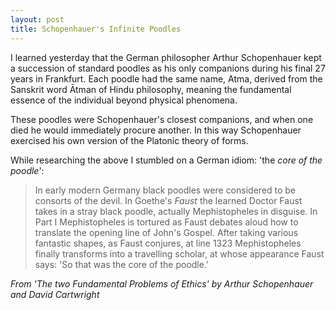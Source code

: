 ```yaml
---
layout: post
title: Schopenhauer's Infinite Poodles
---
```

I learned yesterday that the German philosopher Arthur Schopenhauer kept a succession of standard poodles as his only companions during his final 27 years in Frankfurt. Each poodle had the same name, Atma, derived from the Sanskrit word Ātman of Hindu philosophy, meaning the fundamental essence of the individual beyond physical phenomena.

These poodles were Schopenhauer's closest companions, and when one died he would immediately procure another. In this way Schopenhauer exercised his own version of the Platonic theory of forms.

While researching the above I stumbled on a German idiom: 'the _core of the poodle_':  

>In early modern Germany black poodles were considered to be consorts of the devil. In Goethe's _Faust_ the learned Doctor Faust takes in a stray black poodle, actually Mephistopheles in disguise. In Part I Mephistopheles is tortured as Faust debates aloud how to translate the opening line of John's Gospel. After taking various fantastic shapes, as Faust conjures, at line 1323 Mephistopheles finally transforms into a travelling scholar, at whose appearance Faust says: 'So that was the core of the poodle.'

_From 'The two Fundamental Problems of Ethics' by Arthur Schopenhauer and David Cartwright_
